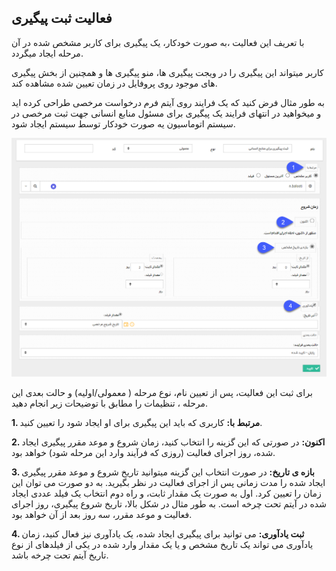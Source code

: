 ﻿##  فعالیت ثبت پیگیری 



با  تعریف این فعالیت ،به صورت خودکار، یک پیگیری برای کاربر مشخص شده در آن مرحله ایجاد میگردد.

کاربر میتواند این پیگیری را در ویجت پیگیری ها، منو پیگیری ها و همچنین از بخش پیگیری های موجود روی پروفایل در زمان تعیین شده مشاهده کند.

به طور مثال فرض کنید که یک فرایند روی آیتم فرم درخواست مرخصی طراحی کرده اید و میخواهید در انتهای فرایند یک پیگیری برای مسئول منابع انسانی جهت ثبت مرخصی در سیستم اتوماسیون یه صورت خودکار توسط سیستم ایجاد شود.

 ![](Setfollowup.png)
 
 برای ثبت این فعالیت، پس از تعیین نام، نوع مرحله ( معمولی/اولیه) و حالت بعدی این مرحله ، تنظیمات را مطابق با توضیحات زیر انجام دهید.

**1. مرتبط با:** کاربری که باید این پیگیری برای او ایجاد شود را تعیین کنید.

**2. اکنون:** در صورتی که این گزینه را انتخاب کنید، زمان شروع و موعد مقرر پیگیری ایجاد شده، روز اجرای فعالیت (روزی که فرآیند وارد این مرحله شود) خواهد بود.

**3. بازه ی تاریخ:**  در صورت انتخاب این گزینه میتوانید تاریخ شروع و موعد مقرر پیگیری ایجاد شده را مدت زمانی پس از اجرای فعالیت در نظر بگیرید. به دو صورت می توان این زمان را تعیین کرد. اول به صورت یک مقدار ثابت، و راه دوم انتخاب یک فیلد عددی ایجاد شده در آیتم تحت چرخه است. به طور مثال در شکل بالا، تاریخ شروع پیگیری، روز اجرای فعالیت و موعد مقرر، سه روز بعد از آن خواهد بود.

**4. ثبت یادآوری:** می توانید برای پیگیری ایجاد شده، یک یادآوری نیز فعال کنید، زمان یادآوری می تواند یک تاریخ مشخص و یا یک مقدار وارد شده در یکی از فیلدهای از نوع تاریخ آیتم تحت چرخه باشد.

